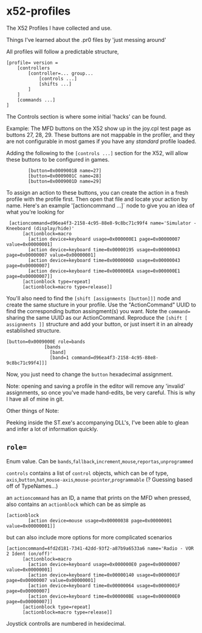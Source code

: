 # x52-profiles
The X52 Profiles I have collected and use. 


Things I've learned about the .pr0 files by 'just messing around'

All profiles will follow a predictable structure,

```
[profile= version = 
    [controllers   
        [controller=... group...
            [controls ...]
            [shifts ...]    
        ]
    ]
    [commands ...]
]
```

The Controls section is where some initial 'hacks' can be found. 

Example: The MFD buttons on the X52 show up in the joy.cpl test page as buttons 27, 28, 29. These buttons are not mappable in the profiler, and they are not configurable in most games if you have any *standard* profile loaded. 

Adding the following to the `[controls ...]` section for the X52, will allow these buttons to be configured in games. 
```
        [button=0x0009001B name=27]
        [button=0x0009001C name=28]
        [button=0x0009001D name=29]
```
To assign an action to these buttons, you can create the action in a fresh profile with the profile first. Then open that file and locate your action by name.   Here's an example '[actioncommand ...]` node to give you an idea of what you're looking for
```
 [actioncommand=d96ea4f3-2158-4c95-88e8-9c8bc71c99f4 name='Simulator - Kneeboard (display/hide)'
      [actionblock=macro
        [action device=keyboard usage=0x000000E1 page=0x00000007 value=0x00000001]
        [action device=keyboard time=0x00000195 usage=0x00000043 page=0x00000007 value=0x00000001]
        [action device=keyboard time=0x0000006D usage=0x00000043 page=0x00000007]
        [action device=keyboard time=0x000000EA usage=0x000000E1 page=0x00000007]]
      [actionblock type=repeat]
      [actionblock=macro type=release]]

```

You'll also need to find the `[shift [assignments [button]]]` node and create the same stucture in your profile. Use the "ActionCommand" UUID to find the corresponding button assingment(s) you want. Note the `command=` sharing the same UUID as our ActionCommand. Reproduce the `[shift [ assignments ]]` structure and add your button, or just insert it in an already established structure.

```
[button=0x0009000E role=bands
              [bands
                [band]
                [band=1 command=d96ea4f3-2158-4c95-88e8-9c8bc71c99f4]]]
```

Now, you just need to change the `button` hexadecimal assignment. 

Note: opening and saving a profile in the editor will remove any 'invalid' assignments, so once you've made hand-edits, be very careful. This is why I have all of mine in git. 

Other things of Note:


Peeking inside the ST.exe's accompanying DLL's, I've been able to glean and infer a lot of information quickly. 

`role=`
----
Enum value. Can be `bands`,`fallback`,`increment`,`mouse`,`reportas`,`unprogrammed`

`controls` contains a list of `control` objects, which can be of type, `axis`,`button`,`hat`,`mouse-axis`,`mouse-pointer`,`programmable` (? Guessing based off of TypeNames...)



an `actioncommand` has an ID, a name that prints on the MFD when pressed, also contains an `actionblock` which can be as simple as 
```
[actionblock
        [action device=mouse usage=0x00000038 page=0x00000001 value=0x00000001]]
```
but can also include more options for more complicated scenarios
```
[actioncommand=4fd2d181-7341-42dd-93f2-a87b9a6533a6 name='Radio - VOR 2 Ident (on/off)'
      [actionblock=macro
        [action device=keyboard usage=0x000000E0 page=0x00000007 value=0x00000001]
        [action device=keyboard time=0x00000140 usage=0x0000001F page=0x00000007 value=0x00000001]
        [action device=keyboard time=0x00000064 usage=0x0000001F page=0x00000007]
        [action device=keyboard time=0x000000BE usage=0x000000E0 page=0x00000007]]
      [actionblock type=repeat]
      [actionblock=macro type=release]]
```

Joystick controlls are numbered in hexidecimal. 